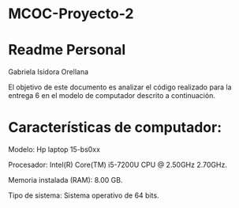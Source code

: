 # MCOC-Proyecto-2
Readme Personal
===============
Gabriela Isidora Orellana

El objetivo de este documento es analizar el código realizado para la entrega 6 en el modelo de computador descrito a continuación.

Características de computador:
===============
Modelo: Hp laptop 15-bs0xx

Procesador: Intel(R) Core(TM) i5-7200U CPU @ 2.50GHz 2.70GHz.

Memoria instalada (RAM): 8.00 GB.

Tipo de sistema:  Sistema operativo de 64 bits.


